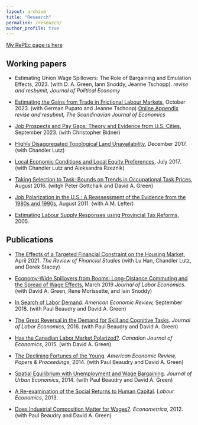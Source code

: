 ```yaml
---
layout: archive
title: "Research"
permalink: /research/
author_profile: true
---
```


[My RePEc page is here](https://ideas.repec.org/f/psa1145.html)

## Working papers

- Estimating Union Wage Spillovers: The Role of Bargaining and Emulation Effects, 2023. (with D. A. Green, Iann Snoddy, Jeanne Tschopp).  *revise and resbumit, Journal of Political Economy*

- [Estimating the Gains from Trade in Frictional Labour Markets](http://ben-sand.github.io/files/PTS-V25_JEEA.pdf), October 2023. (with German Pupato and Jeanne Tschoop) [Online Appendix](http://ben-sand.github.io/files/PTS-V25_JEEA_Appendix.pdf) *revise and resubmit, The Scandinavian Journal of Economics*

- [Job Prospects and Pay Gaps: Theory and Evidence from U.S. Cities](http://ben-sand.github.io/files/BidnerSand_Mar17.pdf), September 2023. (with Christopher Bidner)

- [Highly Disaggregated Topological Land Unavailability](https://chandlerlutz.github.io/pdf/land-unavailability.pdf), December 2017. (with Chandler Lutz)

- [Local Economic Conditions and Local Equity Preferences](https://papers.ssrn.com/sol3/papers.cfm?abstract_id=2912419), July 2017. (with Chandler Lutz and Aleksandra Rzeznik)

- [Taking Selection to Task: Bounds on Trends in Occupational Task Prices](http://dept.econ.yorku.ca/~bmsand/TPT_v10.pdf),  August 2016. (witgh Peter Gottchalk and David A. Green)

- [Job Polarization in the U.S.: A Reassessment of the Evidence from the 1980s and 1990s](http://ideas.repec.org/p/usg/econwp/201103.html), August 2011. (with A.M. Lefter)

- [Estimating Labour Supply Responses using Provincial Tax Reforms](http://ben-sand.github.io/files/ProvincialTaxReforms-Sand.pdf), 2005.

## Publications

- [The Effects of a Targeted Financial Constraint on the Housing Market](https://academic.oup.com/rfs/article/34/8/3742/6239712), April 2021. *The Review of Financial Studies* (with Lu Han, Chandler Lutz, and Derek Stacey)

- [Economy-Wide Spillovers from Booms: Long-Distance Commuting and the Spread of Wage Effects](https://www.journals.uchicago.edu/doi/abs/10.1086/703362), March 2019 *Journal of Labor Economics*. (with David A. Green, Rene Morissette, and Iain Snoddy)

- [In Search of Labor Demand](https://www.aeaweb.org/articles?id=10.1257/aer.20141374&&from=f). *American Economic Review,* September 2018. (with Paul Beaudry and David A. Green)

- [The Great Reversal in the Demand for Skill and Cognitive Tasks](http://www.journals.uchicago.edu/doi/10.1086/682347). *Journal of Labor Economics*, 2016.  (with Paul Beaudry and David A. Green)

- [Has the Canadian Labor Market Polarized?](http://onlinelibrary.wiley.com/doi/10.1111/caje.12145/abstract). *Canadian Journal of Economics*, 2015. (with David A. Green)

- [The Declining Fortunes of the Young](https://www.aeaweb.org/articles.php?doi=10.1257/aer.104.5.381). *American Economic Review, Papers & Proceedings*, 2014. (with Paul Beaudry and David A. Green)

- [Spatial Equilibrium with Unemployment and Wage Bargaining](http://www.sciencedirect.com/science/article/pii/S0094119013000788). *Journal of Urban Economics*, 2014. (with Paul Beaudry and David A. Green)

- [A Re-examination of the Social Returns to Human Capital](http://www.sciencedirect.com/science/article/pii/S0927537113000791). *Labour Economics*, 2013. 

- [Does Industrial Composition Matter for Wages?](http://onlinelibrary.wiley.com/doi/10.3982/ECTA8659/abstract). *Econometrica*, 2012. (with Paul Beaudry and David A. Green)
